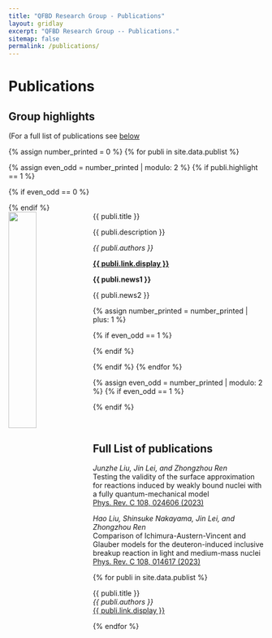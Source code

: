 ```yaml
---
title: "QFBD Research Group - Publications"
layout: gridlay
excerpt: "QFBD Research Group -- Publications."
sitemap: false
permalink: /publications/
---
```



# Publications

## Group highlights

(For a full list of publications see [below](#full-list-of-publications) 

{% assign number_printed = 0 %}
{% for publi in site.data.publist %}

{% assign even_odd = number_printed | modulo: 2 %}
{% if publi.highlight == 1 %}

{% if even_odd == 0 %}
<div class="row">
{% endif %}

<div class="col-sm-6 clearfix">
 <div class="well">
  <pubtit>{{ publi.title }}</pubtit>
  <img src="{{ site.url }}{{ site.baseurl }}/images/pubpic/{{ publi.image }}" class="img-responsive" width="33%" style="float: left" />
  <p>{{ publi.description }}</p>
  <p><em>{{ publi.authors }}</em></p>
  <p><strong><a href="{{ publi.link.url }}">{{ publi.link.display }}</a></strong></p>
  <p class="text-danger"><strong> {{ publi.news1 }}</strong></p>
  <p> {{ publi.news2 }}</p>
 </div>
</div>

{% assign number_printed = number_printed | plus: 1 %}

{% if even_odd == 1 %}
</div>
{% endif %}

{% endif %}
{% endfor %}

{% assign even_odd = number_printed | modulo: 2 %}
{% if even_odd == 1 %}
</div>
{% endif %}

<p> &nbsp; </p>



## Full List of publications
<em>Junzhe Liu, Jin Lei, and Zhongzhou Ren</em><br /> Testing the validity of the surface approximation for reactions induced by weakly bound nuclei with a fully quantum-mechanical model <br /> <a href="https://doi.org/10.1103/PhysRevC.108.024606"> Phys. Rev. C 108, 024606 (2023)</a>

<em>Hao Liu, Shinsuke Nakayama, Jin Lei, and Zhongzhou Ren</em><br /> Comparison of Ichimura-Austern-Vincent and Glauber models for the deuteron-induced inclusive breakup reaction in light and medium-mass nuclei <br /> <a href="https://doi.org/10.1103/PhysRevC.108.014617"> Phys. Rev. C 108, 014617 (2023)</a>

{% for publi in site.data.publist %}

  {{ publi.title }} <br />
  <em>{{ publi.authors }} </em><br /><a href="{{ publi.link.url }}">{{ publi.link.display }}</a>

{% endfor %}
